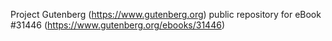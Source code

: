 Project Gutenberg (https://www.gutenberg.org) public repository for eBook #31446 (https://www.gutenberg.org/ebooks/31446)
